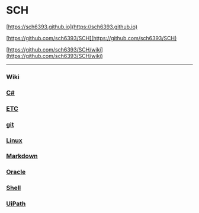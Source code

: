 SCH
===

[https://sch6393.github.io](https://sch6393.github.io)

[https://github.com/sch6393/SCH](https://github.com/sch6393/SCH)

[https://github.com/sch6393/SCH/wiki](https://github.com/sch6393/SCH/wiki)

---

### Wiki
### [C#](./C＃/README.md)
### [ETC](./ETC/README.md)
### [git](./git/README.md)
### [Linux](./Linux/README.md)
### [Markdown](https://ja.wikipedia.org/wiki/Markdown)
### [Oracle](./Oracle/README.md)
### [Shell](./Shell/README.md)
### [UiPath](./UiPath/README.md)
